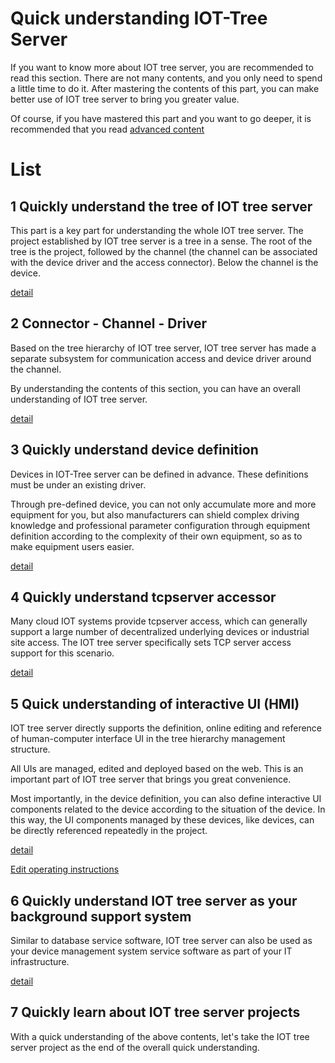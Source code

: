 

Quick understanding IOT-Tree Server
==




If you want to know more about IOT tree server, you are recommended to read this section. There are not many contents, and you only need to spend a little time to do it. After mastering the contents of this part, you can make better use of IOT tree server to bring you greater value.

Of course, if you have mastered this part and you want to go deeper, it is recommended that you read [advanced content][advanced_link]




# List



## 1 Quickly understand the tree of IOT tree server

This part is a key part for understanding the whole IOT tree server. The project established by IOT tree server is a tree in a sense. The root of the tree is the project, followed by the channel (the channel can be associated with the device driver and the access connector). Below the channel is the device.

[detail][qn_tree]





## 2 Connector - Channel - Driver

Based on the tree hierarchy of IOT tree server, IOT tree server has made a separate subsystem for communication access and device driver around the channel.

By understanding the contents of this section, you can have an overall understanding of IOT tree server.

[detail][qn_chconndrv]




## 3 Quickly understand device definition

Devices in IOT-Tree server can be defined in advance. These definitions must be under an existing driver.

Through pre-defined device, you can not only accumulate more and more equipment for you, but also manufacturers can shield complex driving knowledge and professional parameter configuration through equipment definition according to the complexity of their own equipment, so as to make equipment users easier.

[detail][qn_devdef]



## 4 Quickly understand tcpserver accessor

Many cloud IOT systems provide tcpserver access, which can generally support a large number of decentralized underlying devices or industrial site access. The IOT tree server specifically sets TCP server access support for this scenario.

[detail][qn_conn_tcpserver]




## 5 Quick understanding of interactive UI (HMI)

IOT tree server directly supports the definition, online editing and reference of human-computer interface UI in the tree hierarchy management structure.

All UIs are managed, edited and deployed based on the web. This is an important part of IOT tree server that brings you great convenience.

Most importantly, in the device definition, you can also define interactive UI components related to the device according to the situation of the device. In this way, the UI components managed by these devices, like devices, can be directly referenced repeatedly in the project.

[detail][qn_hmi]

[Edit operating instructions][qn_hmi_edit]



## 6 Quickly understand IOT tree server as your background support system

Similar to database service software, IOT tree server can also be used as your device management system service software as part of your IT infrastructure.

[detail][qn_server]



## 7 Quickly learn about IOT tree server projects

With a quick understanding of the above contents, let's take the IOT tree server project as the end of the overall quick understanding.



[qn_tree]: ./quick_know_tree.md
[qn_chconndrv]: ./quick_know_ch_conn_drv.md
[qn_devdef]: ./quick_know_devdef.md
[qn_hmi]: ./quick_know_hmi.md
[qn_hmi_edit]: ./quick_know_hmi_edit.md
[qn_server]: ./quick_know_server.md
[qn_conn_tcpserver]: ./quick_know_tcpserver_connector.md

[advanced_link]: ../advanced/index.md

